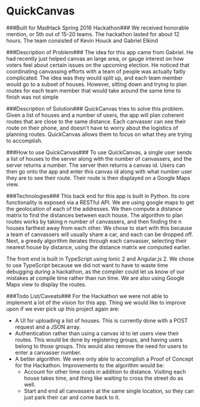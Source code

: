 # QuickCanvas
###Built for MadHack Spring 2016 Hackathon###
We received honorable mention, or 5th out of 15-20 teams. The hackathon lasted for about 12 hours. The team consisted of Kevin Houck and Gabriel Elkind

###Description of Problem###
The idea for this app came from Gabriel. He had recently just helped canvas an large area, or gauge interest on how voters feel about certain issues on the upcoming election.
He noticed that coordinating canvassing efforts with a team of people was actually faitly complicated. The idea was they would split up, and each team member would go to a subset of houses. 
However, sitting down and trying to plan routes for each team member that would take around the same time to finish was not simple

###Description of Solution###
QuickCanvas tries to solve this problem. Given a list of houses and a number of users, the app will plan coherent routes that are close to the same distance. Each canvasser can see their route on their phone, and doesn't have to worry about the logistics of planning routes.
QuickCanvas allows them to focus on what they are trying to accomplish.

###How to use QuickCanvas###
To use QuickCanvas, a single user sends a list of houses to the server along with the number of canvassers, and the server returns a number. The server then returns a canvas id. Users can then go onto the app and enter this canvas id along with what number user they are to see their route. 
Their route is then displayed on a Google Maps view.

###Technologies###
This back end for this app is built in Python. Its core functionality is exposed via a RESTful API. We are using google maps to get the geolocation of each of the addresses. 
We then compute a distance matrix to find the distances between each house. The algorithm to plan routes works by taking n number of canvassers, and then finding the n houses farthest away from each other. We chose to start with this because a team of canvassers will usually share a car, and each can be dropped off.
Next, a greedy algorithm iterates through each canvasser, selecting their nearest house by distance, using the distance matrix we computed earlier.

The front end is built in TypeScript using Ionic 2 and Angular.js 2. We chose to use TypeScript because we did not want to have to waste time debugging during a hackathon, as the compiler could let us know of our mistakes at compile time rather than run time. We are also using Google Maps view to display the routes.

###Todo List/Caveats###
For the Hackathon we were not able to implement a lot of the vision for this app. Thing we would like to improve upon if we ever pick up this project again are:
* A UI for uploading a list of houses. This is currently done with a POST request and a JSON array.
* Authentication rather than using a canvas id to let users view their routes. This would be done by registering groups, and having users belong to those groups. This would also remove the need for users to enter a canvasser number.
* A better algorithm. We were only able to accomplish a Proof of Concept for the Hackathon. Improvements to the algorithm would be:
  * Account for other time costs in addition to distance. Visiting each house takes time, and thing like waiting to cross the street do as well.
  * Start and end all canvassers at the same single location, so they can just park their car and come back to it.
